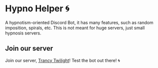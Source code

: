 # Hypno Helper 🌀
A hypnotism-oriented Discord Bot, it has many features, such as random imposition, spirals, etc. 
This is not meant for huge servers, just small hypnosis servers. 

## Join our server
Join our server, [Trancy Twilight](https://discord.gg/zBWq29apsy)! Test the bot out there! 🌀